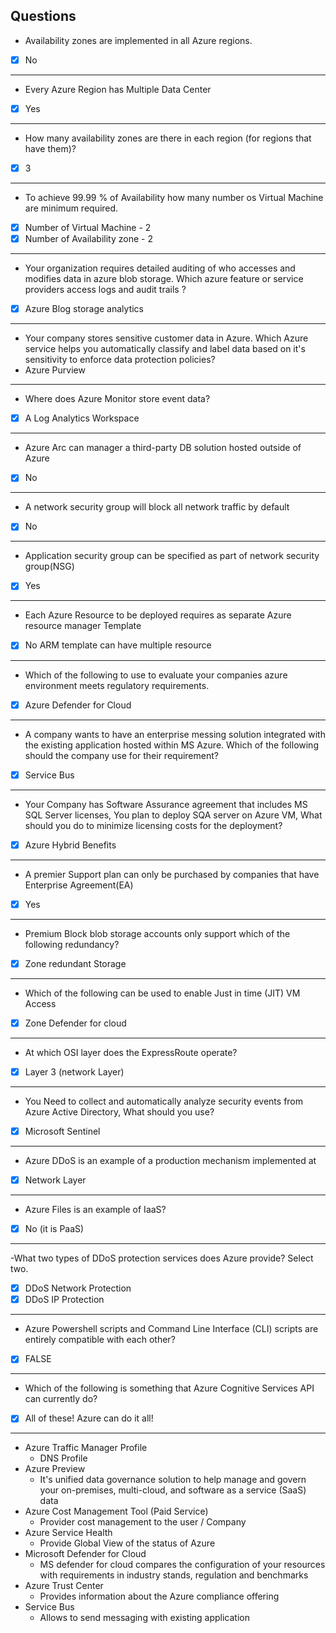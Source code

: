 ## Questions
- Availability zones are implemented in all Azure regions.
- [x] No
---
- Every Azure Region has Multiple Data Center
- [x] Yes
---
- How many availability zones are there in each region (for regions that have them)?
- [x] 3
---
- To achieve 99.99 % of Availability how many number os Virtual Machine are minimum required.
- [x] Number of Virtual Machine     -   2
- [x] Number of Availability zone   -   2 
---
- Your organization requires detailed auditing of who accesses and modifies data in azure blob storage. Which azure feature or service providers access logs and audit trails ?
- [x] Azure Blog storage analytics
---
- Your company stores sensitive customer data in Azure. Which Azure service helps you automatically classify and label data based on it's sensitivity to enforce data protection policies?
- Azure Purview
---
- Where does Azure Monitor store event data?
- [x] A Log Analytics Workspace
---
- Azure Arc can manager a third-party DB solution hosted outside of Azure
- [x] No
---
-  A network security group will block all network traffic by default
- [x] No
---
- Application security group can be specified as part of network security group(NSG)
- [x] Yes
---
- Each Azure Resource to be deployed requires as separate Azure resource manager Template
- [x] No
ARM template can have multiple resource
---
- Which of the following to use to evaluate your companies azure environment meets regulatory requirements.
- [x] Azure Defender for Cloud
 ---
 - A company wants to have an enterprise messing solution integrated with the existing application hosted within MS Azure. Which of the following should the company use for their requirement?
 - [x] Service Bus
  ---
 - Your Company has Software Assurance agreement that includes MS SQL Server licenses, You plan to deploy SQA server on Azure VM, What should you do to minimize licensing costs for the deployment?
- [x] Azure Hybrid Benefits
---
- A premier Support plan can only be purchased by companies that have Enterprise Agreement(EA)
- [x] Yes
---
- Premium Block blob storage accounts only support which of the following redundancy?
- [x] Zone redundant Storage
---
- Which of the following can be used to enable Just in time (JIT) VM Access
- [x] Zone Defender for cloud
---
- At which OSI layer does the ExpressRoute operate?
- [x] Layer 3 (network Layer)
---
- You Need to collect and automatically analyze security events from Azure Active Directory, What should you use?
- [x] Microsoft Sentinel
---
- Azure DDoS is an example of a production mechanism implemented at 
- [x] Network Layer
---
- Azure Files is an example of IaaS?
- [x] No (it is PaaS)
---
-What two types of DDoS protection services does Azure provide? Select two.
- [x] DDoS Network Protection
- [x] DDoS IP Protection
---
- Azure Powershell scripts and Command Line Interface (CLI) scripts are entirely compatible with each other?
- [x] FALSE
---
- Which of the following is something that Azure Cognitive Services API can currently do?
- [x] All of these! Azure can do it all!
---
- Azure Traffic Manager Profile
  - DNS Profile
- Azure Preview
  - It's unified data governance solution to help manage and govern your on-premises, multi-cloud, and software as a service (SaaS) data
- Azure Cost Management Tool (Paid Service)
  - Provider cost management to the user / Company
- Azure Service Health
  - Provide Global View of the status of Azure
- Microsoft Defender for Cloud
  - MS defender for cloud compares the configuration of your resources with requirements in industry stands, regulation and benchmarks
- Azure Trust Center
  - Provides information about the Azure compliance offering
- Service Bus
  - Allows to send messaging with existing application
